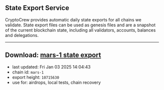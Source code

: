 ## State Export Service
CryptoCrew provides automatic daily state exports for all chains we validate. State export files can be used as genesis files and are a snapshot of the current blockchain state, including all validators, accounts, balances and delegations.

---
**Download: [mars-1 state export](https://dl-eu2.ccvalidators.com/SERVICE/mars/mars-1_export_10715630.json)**
---

- last updated: Fri Jan 03 2025 14:04:43
- chain id: `mars-1`
- export height: `10715630`
- use for: airdrops, local tests, chain recovery
